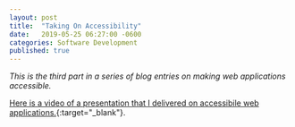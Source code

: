 ```yaml
---
layout: post
title:  "Taking On Accessibility"
date:   2019-05-25 06:27:00 -0600
categories: Software Development
published: true
---
```


_This is the third part in a series of blog entries on making web applications accessible._

[Here is a video of a presentation that I delivered on accessibile web applications.](https://www.youtube.com/watch?v=n22C3rciw2c){:target="_blank"}.